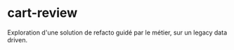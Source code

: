 # cart-review
Exploration d'une solution de refacto guidé par le métier, sur un legacy data driven.
